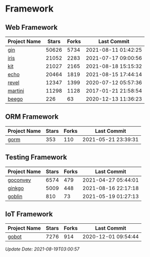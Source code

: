 # Framework

## Web Framework
| Project Name | Stars | Forks | Last Commit |
| ------------ | ----- | ----- | ----------- |
| [gin](https://github.com/gin-gonic/gin) | 50626 | 5734 | 2021-08-11 01:42:25 |
| [iris](https://github.com/kataras/iris) | 21052 | 2283 | 2021-07-17 09:00:56 |
| [kit](https://github.com/go-kit/kit) | 21027 | 2165 | 2021-08-18 15:15:32 |
| [echo](https://github.com/labstack/echo) | 20464 | 1819 | 2021-08-15 17:44:14 |
| [revel](https://github.com/revel/revel) | 12347 | 1399 | 2020-07-12 05:57:36 |
| [martini](https://github.com/go-martini/martini) | 11298 | 1128 | 2017-01-21 21:58:54 |
| [beego](https://github.com/astaxie/beego) | 226 | 63 | 2020-12-13 11:36:23 |

## ORM Framework
| Project Name | Stars | Forks | Last Commit |
| ------------ | ----- | ----- | ----------- |
| [gorm](https://github.com/jinzhu/gorm) | 353 | 110 | 2021-05-21 23:39:31 |

## Testing Framework
| Project Name | Stars | Forks | Last Commit |
| ------------ | ----- | ----- | ----------- |
| [goconvey](https://github.com/smartystreets/goconvey) | 6574 | 479 | 2021-04-27 05:44:01 |
| [ginkgo](https://github.com/onsi/ginkgo) | 5009 | 448 | 2021-08-16 22:17:18 |
| [goblin](https://github.com/franela/goblin) | 810 | 73 | 2021-05-19 01:27:13 |

## IoT Framework
| Project Name | Stars | Forks | Last Commit |
| ------------ | ----- | ----- | ----------- |
| [gobot](https://github.com/hybridgroup/gobot) | 7276 | 914 | 2020-12-01 09:54:44 |

*Update Date: 2021-08-19T03:00:57*